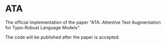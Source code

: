 # ATA

The official implementation of the paper "ATA: Attentive Text Augmentation for Typo-Robust Language Models".

The code will be published after the paper is accepted.
